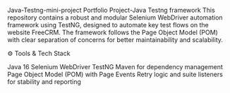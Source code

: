 Java-Testng-mini-project
Portfolio Project-Java Testng framework This repository contains a robust and modular Selenium WebDriver automation framework using TestNG, designed to automate key test flows on the website FreeCRM. 
The framework follows the Page Object Model (POM) with clear separation of concerns for better maintainability and scalability.

⚙️ Tools & Tech Stack

Java 16
Selenium WebDriver
TestNG
Maven for dependency management
Page Object Model (POM) with Page Events
Retry logic and suite listeners for stability and reporting
